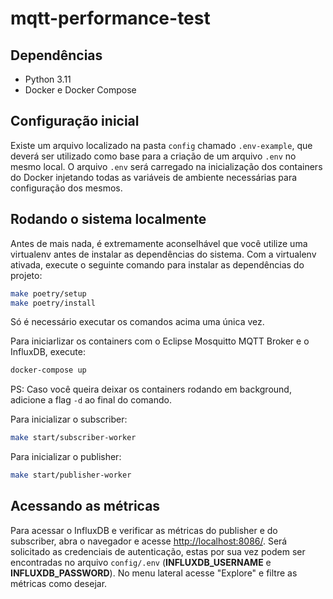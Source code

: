 # mqtt-performance-test

## Dependências

- Python 3.11
- Docker e Docker Compose

## Configuração inicial

Existe um arquivo localizado na pasta `config` chamado `.env-example`, que deverá ser utilizado como base para a criação de um arquivo `.env` no mesmo local. O arquivo `.env` será carregado na inicialização dos containers do Docker injetando todas as variáveis de ambiente necessárias para configuração dos mesmos.

## Rodando o sistema localmente

Antes de mais nada, é extremamente aconselhável que você utilize uma virtualenv antes de instalar as dependências do sistema. Com a virtualenv ativada, execute o seguinte comando para instalar as dependências do projeto:

```bash
make poetry/setup
make poetry/install
```

Só é necessário executar os comandos acima uma única vez.

Para iniciarlizar os containers com o Eclipse Mosquitto MQTT Broker e o InfluxDB, execute:

```bash
docker-compose up
```

PS: Caso você queira deixar os containers rodando em background, adicione a flag `-d` ao final do comando.

Para inicializar o subscriber:

```bash
make start/subscriber-worker
```

Para inicializar o publisher:

```bash
make start/publisher-worker
```

## Acessando as métricas

Para acessar o InfluxDB e verificar as métricas do publisher e do subscriber, abra o navegador e acesse [http://localhost:8086/](http://localhost:8086/). Será solicitado as credenciais de autenticação, estas por sua vez podem ser encontradas no arquivo `config/.env` (**INFLUXDB_USERNAME** e **INFLUXDB_PASSWORD**). No menu lateral acesse "Explore" e filtre as métricas como desejar.
